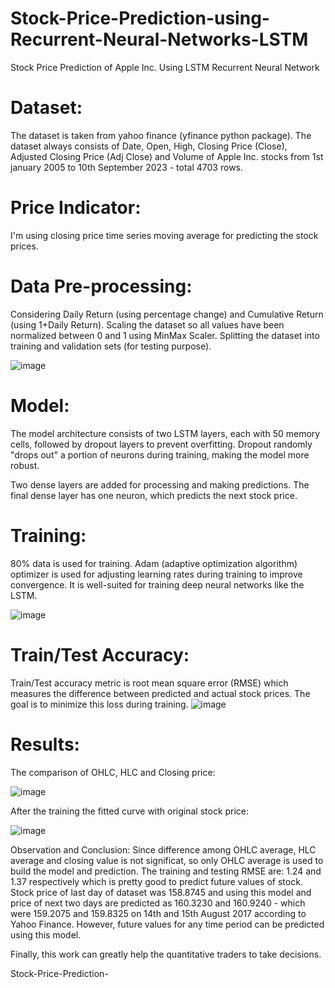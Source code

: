 # Stock-Price-Prediction-using-Recurrent-Neural-Networks-LSTM

Stock Price Prediction of Apple Inc. Using LSTM Recurrent Neural Network

# Dataset:
The dataset is taken from yahoo finance (yfinance python package). The dataset always consists of Date, Open, High, Closing Price (Close), Adjusted Closing Price (Adj Close) and Volume of Apple Inc. stocks from 1st january 2005 to 10th September 2023 - total 4703 rows.

# Price Indicator:
I'm using closing price time series moving average for predicting the stock prices.

# Data Pre-processing:
Considering Daily Return (using percentage change) and Cumulative Return (using 1+Daily Return). Scaling the dataset so all values have been normalized between 0 and 1 using MinMax Scaler. Splitting the dataset into training and validation sets (for testing purpose).

![image](https://github.com/AbhiN20/Stock-Price-Prediction-using-Recurrent-Neural-Networks-LSTM/assets/122420588/9d5c8f2c-1eff-4ea7-95e9-1fbf501fcb2d)

# Model:
The model architecture consists of two LSTM layers, each with 50 memory cells, followed by dropout layers to prevent overfitting. Dropout randomly "drops out" a portion of neurons during training, making the model more robust.

Two dense layers are added for processing and making predictions. The final dense layer has one neuron, which predicts the next stock price.


# Training:
80% data is used for training. Adam (adaptive optimization algorithm) optimizer is used for adjusting learning rates during training to improve convergence. It is well-suited for training deep neural networks like the LSTM.

![image](https://github.com/AbhiN20/Stock-Price-Prediction-using-Recurrent-Neural-Networks-LSTM/assets/122420588/b14b1cdf-2aea-4ef0-98ee-9583e7372519)


# Train/Test Accuracy:
Train/Test accuracy metric is root mean square error (RMSE) which measures the difference between predicted and actual stock prices. The goal is to minimize this loss during training.
![image](https://github.com/AbhiN20/Stock-Price-Prediction-using-Recurrent-Neural-Networks-LSTM/assets/122420588/af6da682-aefc-44d2-8e4b-20236656ee8f)

# Results:
The comparison of OHLC, HLC and Closing price:

![image](https://github.com/AbhiN20/Stock-Price-Prediction-using-Recurrent-Neural-Networks-LSTM/assets/122420588/962690c0-c8eb-4c6d-b0ee-f375f730beb4)


After the training the fitted curve with original stock price:

![image](https://github.com/AbhiN20/Stock-Price-Prediction-using-Recurrent-Neural-Networks-LSTM/assets/122420588/82a561d1-3e39-4023-bcad-e85bb964c856)


Observation and Conclusion:
Since difference among OHLC average, HLC average and closing value is not significat, so only OHLC average is used to build the model and prediction. The training and testing RMSE are: 1.24 and 1.37 respectively which is pretty good to predict future values of stock. Stock price of last day of dataset was 158.8745 and using this model and price of next two days are predicted as 160.3230 and 160.9240 - which were 159.2075 and 159.8325 on 14th and 15th August 2017 according to Yahoo Finance. However, future values for any time period can be predicted using this model.

Finally, this work can greatly help the quantitative traders to take decisions.

Stock-Price-Prediction-
